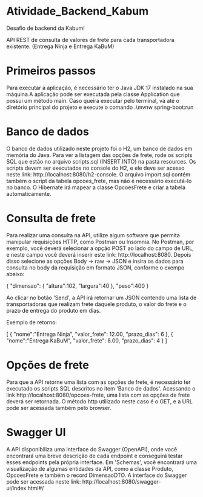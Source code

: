 # Atividade_Backend_Kabum
Desafio de backend da Kabum!

API REST de consulta de valores de frete para cada transportadora existente. (Entrega Ninja e Entrega KaBuM)

# Primeiros passos

Para executar a aplicação, é necessário ter
o Java JDK 17 instalado na sua máquina.A aplicação pode ser executada pela classe Application que possui
um método main. Caso queira executar pelo terminal, vá até o diretório principal do projeto e execute o comando
.\mvnw spring-boot:run

# Banco de dados
O banco de dados utilizado neste projeto foi o H2, 
um banco de dados em memória do Java. Para ver a listagem
das opções de frete, rode os scripts SQL que estão no arquivo
scripts.sql (INSERT INTO) na pasta resources. Os scripts devem ser executados no
console do H2, e ele deve ser acesso neste link: http://localhost:8080/h2-console.
O arquivo import.sql contém também o script da tabela opcoes_frete, mas não é
necessário executá-lo no banco. O Hibernate irá mapear a classe OpcoesFrete e criar
a tabela automaticamente.


# Consulta de frete
Para realizar uma consulta na API, utilize algum software que 
permita manipular requisições HTTP, como Postman ou Insomnia.
No Postman, por exemplo, você deverá selecionar a opção POST ao lado do campo
de URL, e neste campo você deverá inserir este link: http://localhost:8080. Depois disso selecione
as opções Body -> raw -> JSON e insira os dados para consulta no body da requisição em formato JSON, 
conforme o exempo abaixo:

{
"dimensao": {
"altura":102,
"largura":40
},
"peso":400
}

Ao clicar no botão 'Send', a API irá retornar um JSON contendo uma lista de
transportadoras que realizam frete daquele produto, o valor do frete e o
prazo de entrega do produto em dias. 

Exemplo de retorno:

[
{
"nome":"Entrega Ninja",
"valor_frete": 12.00,
"prazo_dias": 6
},
{
"nome":"Entrega KaBuM",
"valor_frete": 8.00,
"prazo_dias": 4
}
]


# Opções de frete
Para que a API retorne uma lista com as opções de frete, é necessário ter
executado os scripts SQL descritos no item 'Banco de dados'. Acessando o link
http://localhost:8080/opcoes-frete, uma lista com as opções de frete deverá ser retornada.
O método http utilizado neste caso é o GET, e a URL pode ser acessada também pelo browser.

# Swagger UI
A API disponibiliza uma interface do Swagger (OpenAPI), 
onde você encontrará uma breve descrição de cada endpoint e
conseguirá testar esses endpoints pela própria interface.
Em 'Schemas', você encontrará uma visualização de algumas entidades 
da API, como a classe Produto, OpcoesFrete e também o record DimensaoDTO.
A interface do Swagger pode ser acessada neste link: http://localhost:8080/swagger-ui/index.html#/
